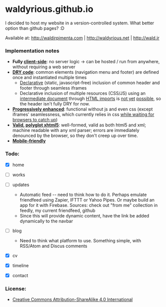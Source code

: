 waldyrious.github.io
====================

I decided to host my website in a version-controlled system. What better option than github pages? :D

Available at: http://waldirpimenta.com | http://waldyrious.net | http://wald.ir

### Implementation notes

- **Fully [client-side](https://en.wikipedia.org/wiki/Client-side_scripting)**:
  no server logic → can be hosted / run from anywhere, without requiring a web server
- **[DRY code](https://en.wikipedia.org/wiki/Don%27t_repeat_yourself)**:
  common elements (navigation menu and footer) are defined once and instantiated multiple times
    - [Declarative](http://tutorials.jenkov.com/angularjs/critique.html#the-declarative-imperative-paradigm-mismatch)
      (static, javascript-free) inclusion of common header and footer through seamless iframes
    - Declarative inclusion of multiple resources (CSS/JS)
      using an [intermediate document](resources.html)
      through [HTML imports](http://webcomponents.org/articles/introduction-to-html-imports/#using-html-imports)
      is [not yet](http://caniuse.com/#feat=imports) [possible](http://jonrimmer.github.io/are-we-componentized-yet/),
      so the header isn't fully DRY for now.
- **[Progressively enhanced](https://en.wikipedia.org/wiki/Progressive_enhancement)**:
  functional without js and even css
  (except iframes' seamlessness, which currently relies in css
  [while waiting for browsers to catch up](http://caniuse.com/#feat=iframe-seamless))
- **[Valid](http://validator.w3.org/check?uri=http://waldyrious.github.io),
  [polyglot xhtml5](https://en.wikipedia.org/wiki/Polyglot_markup)**:
  well-formed, valid as both html5 and xml;
  machine readable with any xml parser;
  errors are immediately denounced by the browser, so they don't creep up over time.
- **[Mobile-friendly](https://www.google.com/webmasters/tools/mobile-friendly/?url=http://waldyrious.github.io)**


### Todo:

- [x] home
- [ ] works
- [ ] updates
    - Automatic feed -- need to think how to do it.
      Perhaps emulate friendfeed using Zapier, IFTTT or Yahoo Pipes.
      Or maybe build an app for it with Firebase.
      Sources: check out "from me" collection in feedly, my current friendfeed, github
    - Since this will provide dynamic content, have the link be added dynamically to the navbar
- [ ] blog
    - Need to think what platform to use.
      Something simple, with RSS/Atom and Discus comments
- [x] cv
- [x] timeline
- [x] contact


### License:

* [Creative Commons Attribution-ShareAlike 4.0 International](http://creativecommons.org/licenses/by-sa/4.0/)
